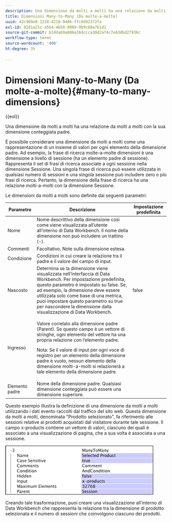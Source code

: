 ```yaml
---
description: Una dimensione da molti a molti ha una relazione da molti a molti con la sua dimensione conteggiata padre.
title: Dimensioni Many-to-Many (Da molte-a-molte)
uuid: 42c909e8-1228-4210-9406-ffc0d92372fa
exl-id: 02d1a21c-a5b4-4b58-8089-9b9c68a7b1d1
source-git-commit: b1dda69a606a16dccca30d2a74c7e63dbd27936c
workflow-type: tm+mt
source-wordcount: '400'
ht-degree: 3%

---
```


# Dimensioni Many-to-Many (Da molte-a-molte){#many-to-many-dimensions}

{{eol}}

Una dimensione da molti a molti ha una relazione da molti a molti con la sua dimensione conteggiata padre.

È possibile considerare una dimensione da molti a molti come una rappresentazione di un insieme di valori per ogni elemento della dimensione padre. Ad esempio, la frase di ricerca molte-a-molte dimensioni è una dimensione a livello di sessione (ha un elemento padre di sessione). Rappresenta il set di frasi di ricerca associate a ogni sessione nella dimensione Sessione. Una singola frase di ricerca può essere utilizzata in qualsiasi numero di sessioni e una singola sessione può includere zero o più frasi di ricerca. Pertanto, la dimensione della frase di ricerca ha una relazione molti-a-molti con la dimensione Sessione.

Le dimensioni da molti a molti sono definite dai seguenti parametri:

<table id="table_A6D495008DFF4DD28A3ECD718D775E54"> 
 <thead> 
  <tr> 
   <th colname="col1" class="entry"> Parametro </th> 
   <th colname="col2" class="entry"> Descrizione </th> 
   <th colname="col3" class="entry"> Impostazione predefinita </th> 
  </tr> 
 </thead>
 <tbody> 
  <tr> 
   <td colname="col1"> Nome </td> 
   <td colname="col2"> Nome descrittivo della dimensione così come viene visualizzata all’utente all’interno di Data Workbench. Il nome della dimensione non può includere un trattino (-). </td> 
   <td colname="col3"> </td> 
  </tr> 
  <tr> 
   <td colname="col1"> Commenti </td> 
   <td colname="col2"> Facoltativo. Note sulla dimensione estesa. </td> 
   <td colname="col3"> </td> 
  </tr> 
  <tr> 
   <td colname="col1"> Condizione </td> 
   <td colname="col2"> Condizioni in cui creare la relazione tra il padre e il valore del campo di input. </td> 
   <td colname="col3"> </td> 
  </tr> 
  <tr> 
   <td colname="col1"> Nascosto </td> 
   <td colname="col2"> Determina se la dimensione viene visualizzata nell’interfaccia di Data Workbench. Per impostazione predefinita, questo parametro è impostato su false. Se, ad esempio, la dimensione deve essere utilizzata solo come base di una metrica, puoi impostare questo parametro su true per nascondere la dimensione dalla visualizzazione di Data Workbench. </td> 
   <td colname="col3"> false </td> 
  </tr> 
  <tr> 
   <td colname="col1"> Ingresso </td> 
   <td colname="col2"> <p>Valore correlato alla dimensione padre (Parent). Se questo campo è un vettore di stringhe, ogni elemento del vettore ha una propria relazione con l’elemento padre. </p> <p> <p>Nota: Se il valore di input per ogni voce di registro per un elemento della dimensione padre è vuoto, nessun elemento della dimensione molti-a-molti si relazionerà a tale elemento della dimensione padre. </p> </p> </td> 
   <td colname="col3"> </td> 
  </tr> 
  <tr> 
   <td colname="col1"> Elemento padre </td> 
   <td colname="col2"> Nome della dimensione padre. Qualsiasi dimensione conteggiata può essere una dimensione superiore. </td> 
   <td colname="col3"> </td> 
  </tr> 
 </tbody> 
</table>

Questo esempio illustra la definizione di una dimensione da molti a molti utilizzando i dati evento raccolti dal traffico del sito web. Questa dimensione da molti a molti, denominata &quot;Prodotto selezionato&quot;, fa riferimento alle sessioni relative ai prodotti acquistati dal visitatore durante tale sessione. Il campo x-products contiene un vettore di valori, ciascuno dei quali è associato a una visualizzazione di pagina, che a sua volta è associata a una sessione.

![](assets/cfg_Transformation_Dim_ManytoMany.png)

Creando tale trasformazione, puoi creare una visualizzazione all’interno di Data Workbench che rappresenta la relazione tra la dimensione di prodotto selezionata e il numero di sessioni che coinvolgono ciascuno dei prodotti.
